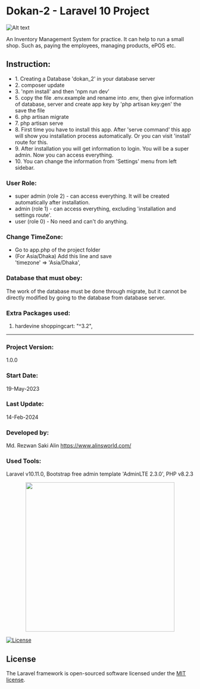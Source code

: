 # Dokan-2 - Laravel 10 Project

![Alt text](screenshot.jpg "Lara Dokan - Laravel 10 Project")

An Inventory Management System for practice. It can help to run a small shop. Such as, paying the employees, managing products, ePOS etc.

## Instruction:

<ul>
    <li>1. Creating a Database 'dokan_2' in your database server</li>
    <li>2. composer update</li>
    <li>3. 'npm install' and then 'npm run dev'</li>
    <li>5. copy the file .env.example and rename into .env, then give information of database, server and create app key by 'php artisan key:gen' the save the file</li>
    <li>6. php artisan migrate</li>
    <li>7. php artisan serve</li> 
    <li>8. First time you have to install this app. After 'serve command' this app will show you installation process automatically. Or you can visit 'install' route for this.</li> 
    <li>9. After installation you will get information to login. You will be a super admin. Now you can access everything.</li> 
    <li>10. You can change the information from 'Settings' menu from left sidebar.</li> 
</ul>

### User Role:

<ul>
    <li>super admin (role 2) - can access everything. It will be created automatically after installation.</li>
    <li>admin (role 1) - can access everything, excluding 'installation and settings route'.</li>
    <li>user (role 0) - No need and can't do anything.</li>
</ul>

### Change TimeZone:

<ul>
<li>Go to app.php of the project folder</li>
<li>(For Asia/Dhaka) Add this line and save</li>
'timezone' => 'Asia/Dhaka',
</ul>

### Database that must obey:

The work of the database must be done through migrate, but it cannot be directly modified by going to the database from database server.

### Extra Packages used:

1. hardevine shoppingcart: "^3.2",

<hr>

### Project Version:

1.0.0

### Start Date:

19-May-2023

### Last Update:

14-Feb-2024

### Developed by:

Md. Rezwan Saki Alin
https://www.alinsworld.com/

### Used Tools:

Laravel v10.11.0, Bootstrap free admin template 'AdminLTE 2.3.0', PHP v8.2.3

<p align="center"><a href="https://laravel.com" target="_blank"><img src="https://raw.githubusercontent.com/laravel/art/master/logo-lockup/5%20SVG/2%20CMYK/1%20Full%20Color/laravel-logolockup-cmyk-red.svg" width="400"></a></p>

<a href="https://packagist.org/packages/laravel/framework"><img src="https://img.shields.io/packagist/l/laravel/framework" alt="License"></a>

</p>

## License

The Laravel framework is open-sourced software licensed under the [MIT license](https://opensource.org/licenses/MIT).
